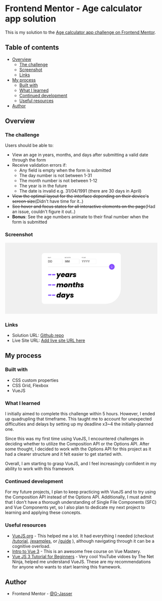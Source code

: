 # Frontend Mentor - Age calculator app solution

This is my solution to the [Age calculator app challenge on Frontend Mentor](https://www.frontendmentor.io/challenges/age-calculator-app-dF9DFFpj-Q).

## Table of contents

- [Overview](#overview)
  - [The challenge](#the-challenge)
  - [Screenshot](#screenshot)
  - [Links](#links)
- [My process](#my-process)
  - [Built with](#built-with)
  - [What I learned](#what-i-learned)
  - [Continued development](#continued-development)
  - [Useful resources](#useful-resources)
- [Author](#author)

## Overview

### The challenge

Users should be able to:

- View an age in years, months, and days after submitting a valid date through the form
- Receive validation errors if:
  - Any field is empty when the form is submitted
  - The day number is not between 1-31
  - The month number is not between 1-12
  - The year is in the future
  - The date is invalid e.g. 31/04/1991 (there are 30 days in April)
- ~~View the optimal layout for the interface depending on their device's screen size~~(Didn't have time for it..)
- ~~See hover and focus states for all interactive elements on the page~~(Had an issue, couldn't figure it out..)
- **Bonus**: See the age numbers animate to their final number when the form is submitted

### Screenshot

![What my solution should look like.](./challengeScreenshot.PNG)

### Links

- Solution URL: [Github repo](https://github.com/G-Jasser/Frontend-Mentor-Challenges/tree/main/age-calculator-app-main)
- Live Site URL: [Add live site URL here](https://your-live-site-url.com)

## My process

### Built with

- CSS custom properties
- CSS Grid, Flexbox
- VueJS

### What I learned

I initially aimed to complete this challenge within 5 hours. However, I ended up quadrupling that timeframe. This taught me to account for unexpected difficulties and delays by setting up my deadline x3~4 the initially-planned one.

Since this was my first time using VueJS, I encountered challenges in deciding whether to utilize the Composition API or the Options API. After some thought, I decided to work with the Options API for this project as it had a clearer structure and it felt easier to get started with.

Overall, I am starting to grasp VueJS, and I feel increasingly confident in my ability to work with this framework

### Continued development

For my future projects, I plan to keep practicing with VueJS and to try using the Composition API instead of the Options API.
Additionally, I must admit that I don't have a thorough understanding of Single File Components (SFC) and Vue Components yet, so I also plan to dedicate my next project to learning and applying these concepts.

### Useful resources

- [VueJS.org](https://vuejs.org/) - This helped me a lot. It had everything I needed (checkout [/tutorial](https://vuejs.org/tutorial), [/examples](https://vuejs.org/examples), or [/guide](https://vuejs.org/guide) ), although navigating through it can be a cognitive overload.
- [Intro to Vue 3](https://www.vuemastery.com/courses/intro-to-vue-3/intro-to-vue3) - This is an awesome free course on Vue Mastery.
- [Vue JS 3 Tutorial for Beginners](https://youtu.be/YrxBCBibVo0) - Very cool YouTube vidoes by The Net Ninja, helped me understand VueJS. 
These are my recommendations for anyone who wants to start learning this framework.

## Author

- Frontend Mentor - [@G-Jasser](https://www.frontendmentor.io/profile/G-Jasser)
